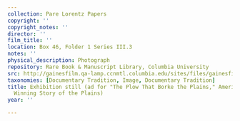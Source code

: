 ```yaml
---
collection: Pare Lorentz Papers
copyright: ''
copyright_notes: ''
director: ''
film_title: ''
location: Box 46, Folder 1 Series III.3
notes: ''
physical_description: Photograph
repository: Rare Book & Manuscript Library, Columbia University
src: http://gainesfilm.qa-lamp.ccnmtl.columbia.edu/sites/files/gainesfilm/images/1000102050.jpg
taxonomies: [Documentary Tradition, Image, Documentary Tradition]
title: Exhibition still (ad for "The Plow That Borke the Plains," America's Prize
  Winning Story of the Plains)
year: ''

---
```

